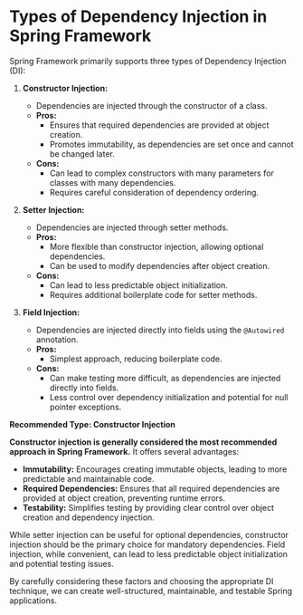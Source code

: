 # Types of Dependency Injection in Spring Framework

Spring Framework primarily supports three types of Dependency Injection (DI):

1. **Constructor Injection:**
   - Dependencies are injected through the constructor of a class.
   - **Pros:**
     - Ensures that required dependencies are provided at object creation.
     - Promotes immutability, as dependencies are set once and cannot be changed later.
   - **Cons:**
     - Can lead to complex constructors with many parameters for classes with many dependencies.
     - Requires careful consideration of dependency ordering.

2. **Setter Injection:**
   - Dependencies are injected through setter methods.
   - **Pros:**
     - More flexible than constructor injection, allowing optional dependencies.
     - Can be used to modify dependencies after object creation.
   - **Cons:**
     - Can lead to less predictable object initialization.
     - Requires additional boilerplate code for setter methods.

3. **Field Injection:**
   - Dependencies are injected directly into fields using the `@Autowired` annotation.
   - **Pros:**
     - Simplest approach, reducing boilerplate code.
   - **Cons:**
     - Can make testing more difficult, as dependencies are injected directly into fields.
     - Less control over dependency initialization and potential for null pointer exceptions.

**Recommended Type: Constructor Injection**

**Constructor injection is generally considered the most recommended approach in Spring Framework.** It offers several advantages:

- **Immutability:** Encourages creating immutable objects, leading to more predictable and maintainable code.
- **Required Dependencies:** Ensures that all required dependencies are provided at object creation, preventing runtime errors.
- **Testability:** Simplifies testing by providing clear control over object creation and dependency injection.

While setter injection can be useful for optional dependencies, constructor injection should be the primary choice for mandatory dependencies. Field injection, while convenient, can lead to less predictable object initialization and potential testing issues.

By carefully considering these factors and choosing the appropriate DI technique, we can create well-structured, maintainable, and testable Spring applications.
